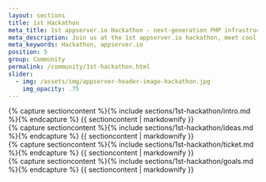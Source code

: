 ```yaml
---
layout: sections
title: 1st Hackathon
meta_title: 1st appserver.io Hackathon - next-generation PHP infrastructure
meta_description: Join us at the 1st appserver.io hackathon, meet cool people and help us to build really cool and helpful stuff based on or within appserver.io.
meta_keywords: Hackathon, appserver.io
position: 5
group: Community
permalink: /community/1st-hackathon.html
slider:
  - img: /assets/img/appserver-header-image-hackathon.jpg
    img_opacity: .75
---
```


<section class="grey">
<div class="container">
{% capture sectioncontent %}{% include sections/1st-hackathon/intro.md %}{% endcapture %}
{{ sectioncontent | markdownify }}
</div>
</section>

<section class="grey">
<div class="container">
{% capture sectioncontent %}{% include sections/1st-hackathon/ideas.md %}{% endcapture %}
{{ sectioncontent | markdownify }}
</div>
</section>

<section class="grey">
<div class="container">
{% capture sectioncontent %}{% include sections/1st-hackathon/ticket.md %}{% endcapture %}
{{ sectioncontent | markdownify }}
</div>
</section>

<section class="grey">
<div class="container">
{% capture sectioncontent %}{% include sections/1st-hackathon/goals.md %}{% endcapture %}
{{ sectioncontent | markdownify }}
</div>
</section>
